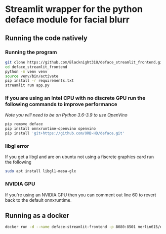 # Streamlit wrapper for the python deface module for facial blurr

## Running the code natively

### Running the program
```bash
git clone https://github.com/Blacknight318/deface_streamlit_frontend.git
cd deface_streamlit_frontend
python -m venv venv
source venv/bin/activate
pip install -r requirements.txt
streamlit run app.py
```

### If you are using an Intel CPU with no discrete GPU run the following commands to improve performance
_Note you will need to be on Python 3.6-3.9 to use OpenVino_
```bash
pip remove deface
pip install onnxruntime-openvino openvino
pip install 'git+https://github.com/ORB-HD/deface.git'
```

### libgl error
If you get a libgl and are on ubuntu not using a fiscrete graphics card run the following
```bash
sudo apt install libgl1-mesa-glx
```

### NVIDIA GPU
If you're using an NVIDIA GPU then you can comment out line 60 to revert back to the default onnxruntime.


## Running as a docker
```bash
docker run -d --name deface-streamlit-frontend -p 8080:8501 merlin615/deface-webui:nonvidia-latest
```
